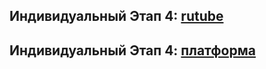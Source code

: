 ## Индивидуальный Этап 4: [rutube](https://rutube.ru/video/private/4ef456180ffc400d4012df270da88684/?p=pFOJFlg255NSKOWNzQiXkg)
## Индивидуальный Этап 4: [платформа](https://plvideo.ru/watch?v=OewYNzNWX4Jq)
